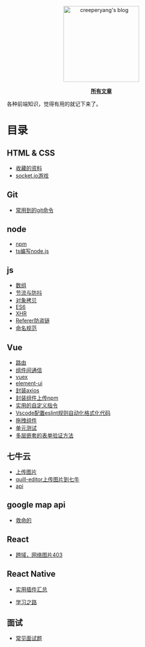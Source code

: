 <p align="center">
  <a href="https://github.com/creeperyang/blog">
  <img width="202" alt="creeperyang's blog" src="https://cloud.githubusercontent.com/assets/8046480/14981004/d3108ee0-115e-11e6-8f35-b4320b214947.png">
  </a>
</p>

<p align="center">
<a href="https://github.com/lensh/blog/issues"><b>所有文章</b></a>
</p>

各种前端知识，觉得有用的就记下来了。

# 目录

## HTML & CSS
- [收藏的资料](https://github.com/heikaimu/blog/issues/25)
- [socket.io游戏](https://example-io-game.victorzhou.com/)

## Git

- [常用到的git命令](https://github.com/heikaimu/blog/issues/1)

## node

- [npm](https://github.com/heikaimu/blog/issues/13)
- [ts编写node.js](https://github.com/heikaimu/blog/issues/15)

## js

- [数组](https://github.com/heikaimu/blog/issues/2)
- [节流与防抖](https://github.com/heikaimu/blog/issues/3)
- [对象拷贝](https://github.com/heikaimu/blog/issues/4)
- [ES6](https://github.com/heikaimu/blog/issues/12)
- [XHR](https://github.com/heikaimu/blog/issues/22)
- [Referer防盗链](https://github.com/heikaimu/blog/issues/23)
- [命名规范](https://www.jianshu.com/p/75591d47312a)

## Vue

- [路由](https://github.com/heikaimu/blog/issues/5)
- [组件间通信](https://github.com/heikaimu/blog/issues/6)
- [vuex](https://github.com/heikaimu/blog/issues/7)
- [element-ui](https://github.com/heikaimu/blog/issues/8)
- [封装axios](https://github.com/heikaimu/blog/issues/9)
- [封装组件上传npm](https://github.com/heikaimu/blog/issues/14)
- [实用的自定义指令](https://github.com/heikaimu/blog/issues/16)
- [Vscode配置eslint规则自动化格式化代码](https://github.com/heikaimu/blog/issues/17)
- [拖拽组件](https://github.com/heikaimu/blog/issues/19)
- [单元测试](https://github.com/heikaimu/blog/issues/21)
- [多层嵌套的表单验证方法](https://github.com/heikaimu/blog/issues/24)
## 七牛云

- [上传图片](https://github.com/heikaimu/blog/issues/10)
- [quill-editor上传图片到七牛](https://github.com/heikaimu/blog/issues/11)
- [api](https://www.jianshu.com/p/e6f072839282)


## google map api
- [救命的](https://www.cnblogs.com/lsr17/p/7365864.html)

## React
- [跨域，网络图片403](https://github.com/heikaimu/blog/issues/18)

## React Native
- [实用插件汇总](https://blog.csdn.net/u010241631/article/details/81063414)

- [学习之路](https://github.com/heikaimu/blog/issues/20)

## 面试
- [常见面试题](https://uvdream.github.io/blog-vuepress/interview/)
